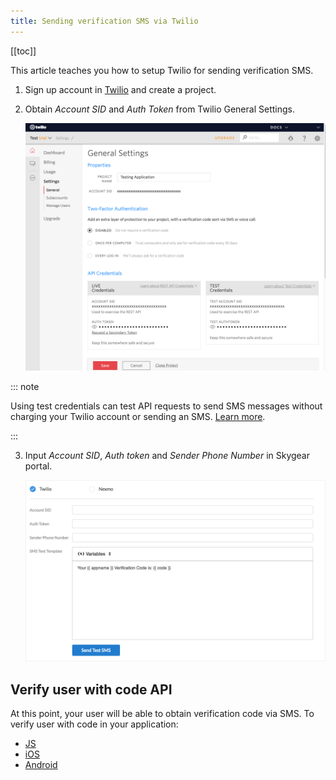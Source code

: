 ```yaml
---
title: Sending verification SMS via Twilio
---
```


[[toc]]

This article teaches you how to setup Twilio for sending verification SMS.

1. Sign up account in [Twilio][twilio] and create a project.

2. Obtain *Account SID* and *Auth Token* from Twilio General Settings.

    ![Twilio General Settings](/assets/user-verification/twilio-general-settings.png)

::: note

Using test credentials can test API requests to send SMS messages without
charging your Twilio account or sending an SMS. [Learn more][twilio-test-sms-messages].

:::

3. Input *Account SID*, *Auth token* and *Sender Phone Number* in Skygear portal.

    ![Twilio Skygear Portal](/assets/user-verification/skygear-portal-twilio-screenshot.png)

## Verify user with code API

At this point, your user will be able to obtain verification code via SMS. To
verify user with code in your application:

- [JS][sms-verification-js]
- [iOS][sms-verification-ios]
- [Android][sms-verification-android]

[twilio]: https://www.twilio.com/
[twilio-test-sms-messages]: https://www.twilio.com/docs/iam/test-credentials#test-sms-messages
[sms-verification-js]: /guides/auth/sms-verification/js/#verify-user-with-code-api
[sms-verification-android]: /guides/auth/sms-verification/android/#verify-user-with-code-api
[sms-verification-ios]: /guides/auth/sms-verification/ios/#verify-user-with-code-api
